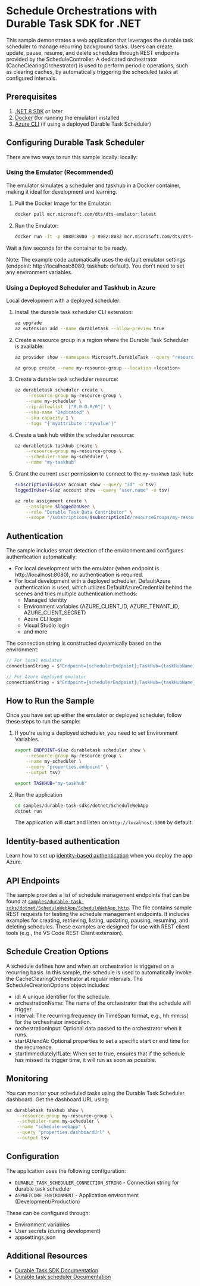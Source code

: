 # Schedule Orchestrations with Durable Task SDK for .NET

This sample demonstrates a web application that leverages the durable task scheduler to manage recurring background tasks. Users can create, update, pause, resume, and delete schedules through REST endpoints provided by the ScheduleController. A dedicated orchestrator (CacheClearingOrchestrator) is used to perform periodic operations, such as clearing caches, by automatically triggering the scheduled tasks at configured intervals.

## Prerequisites

1. [.NET 8 SDK](https://dotnet.microsoft.com/download/dotnet/8.0) or later
2. [Docker](https://www.docker.com/products/docker-desktop/) (for running the emulator) installed
3. [Azure CLI](https://docs.microsoft.com/cli/azure/install-azure-cli) (if using a deployed Durable Task Scheduler)

## Configuring Durable Task Scheduler

There are two ways to run this sample locally: locally: 

### Using the Emulator (Recommended)

The emulator simulates a scheduler and taskhub in a Docker container, making it ideal for development and learning.

1. Pull the Docker Image for the Emulator:
    ```bash
    docker pull mcr.microsoft.com/dts/dts-emulator:latest
    ```

1. Run the Emulator:
    ```bash
    docker run -it -p 8080:8080 -p 8082:8082 mcr.microsoft.com/dts/dts-emulator:latest
    ```
Wait a few seconds for the container to be ready.

Note: The example code automatically uses the default emulator settings (endpoint: http://localhost:8080, taskhub: default). You don't need to set any environment variables.

### Using a Deployed Scheduler and Taskhub in Azure

Local development with a deployed scheduler:

1. Install the durable task scheduler CLI extension:

    ```bash
    az upgrade
    az extension add --name durabletask --allow-preview true
    ```

1. Create a resource group in a region where the Durable Task Scheduler is available:

    ```bash
    az provider show --namespace Microsoft.DurableTask --query "resourceTypes[?resourceType=='schedulers'].locations | [0]" --out table
    ```

    ```bash
    az group create --name my-resource-group --location <location>
    ```

1. Create a durable task scheduler resource:

    ```bash
    az durabletask scheduler create \
        --resource-group my-resource-group \
        --name my-scheduler \
        --ip-allowlist '["0.0.0.0/0"]' \
        --sku-name "Dedicated" \
        --sku-capacity 1 \
        --tags "{'myattribute':'myvalue'}"
    ```

1. Create a task hub within the scheduler resource:

    ```bash
    az durabletask taskhub create \
        --resource-group my-resource-group \
        --scheduler-name my-scheduler \
        --name "my-taskhub"
    ```

1. Grant the current user permission to connect to the `my-taskhub` task hub:

    ```bash
    subscriptionId=$(az account show --query "id" -o tsv)
    loggedInUser=$(az account show --query "user.name" -o tsv)

    az role assignment create \
        --assignee $loggedInUser \
        --role "Durable Task Data Contributor" \
        --scope "/subscriptions/$subscriptionId/resourceGroups/my-resource-group/providers/Microsoft.DurableTask/schedulers/my-scheduler/taskHubs/my-taskhub"
    ```

## Authentication

The sample includes smart detection of the environment and configures authentication automatically:

- For local development with the emulator (when endpoint is http://localhost:8080), no authentication is required.
- For local development with a deployed scheduler, DefaultAzure authentication is used, which utilizes DefaultAzureCredential behind the scenes and tries multiple authentication methods:
  - Managed Identity
  - Environment variables (AZURE_CLIENT_ID, AZURE_TENANT_ID, AZURE_CLIENT_SECRET)
  - Azure CLI login
  - Visual Studio login
  - and more

The connection string is constructed dynamically based on the environment:
```csharp
// For local emulator
connectionString = $"Endpoint={schedulerEndpoint};TaskHub={taskHubName};Authentication=None";

// For Azure deployed emulator
connectionString = $"Endpoint={schedulerEndpoint};TaskHub={taskHubName};Authentication=DefaultAzure";
```

## How to Run the Sample

Once you have set up either the emulator or deployed scheduler, follow these steps to run the sample:

1.  If you're using a deployed scheduler, you need to set Environment Variables.
    ```bash
    export ENDPOINT=$(az durabletask scheduler show \
        --resource-group my-resource-group \
        --name my-scheduler \
        --query "properties.endpoint" \
        --output tsv)

    export TASKHUB="my-taskhub"
    ```

1.  Run the application
    ```bash
    cd samples/durable-task-sdks/dotnet/ScheduleWebApp
    dotnet run
    ```
    The application will start and listen on `http://localhost:5000` by default.

## Identity-based authentication

Learn how to set up [identity-based authentication](https://learn.microsoft.com/azure/azure-functions/durable/durable-task-scheduler/durable-task-scheduler-identity?tabs=df&pivots=az-cli) when you deploy the app Azure.  

## API Endpoints

The sample provides a list of schedule management endpoints that can be found at [`samples/durable-task-sdks/dotnet/ScheduleWebApp/ScheduleWebApp.http`](ScheduleWebApp.http).
The file contains sample REST requests for testing the schedule management endpoints. It includes examples for creating, retrieving, listing, updating, pausing, resuming, and deleting schedules. These examples are designed for use with REST client tools (e.g., the VS Code REST Client extension).

## Schedule Creation Options
A schedule defines how and when an orchestration is triggered on a recurring basis. In this sample, the schedule is used to automatically invoke the CacheClearingOrchestrator at regular intervals. The ScheduleCreationOptions object includes:
- id: A unique identifier for the schedule.
- orchestrationName: The name of the orchestrator that the schedule will trigger.
- interval: The recurring frequency (in TimeSpan format, e.g., hh:mm:ss) for the orchestrator invocation.
- orchestrationInput: Optional data passed to the orchestrator when it runs.
- startAt/endAt: Optional properties to set a specific start or end time for the recurrence.
- startImmediatelyIfLate: When set to true, ensures that if the schedule has missed its trigger time, it will run as soon as possible.
  
## Monitoring

You can monitor your scheduled tasks using the Durable Task Scheduler dashboard. Get the dashboard URL using:

```bash
az durabletask taskhub show \
    --resource-group my-resource-group \
    --scheduler-name my-scheduler \
    --name "schedule-webapp" \
    --query "properties.dashboardUrl" \
    --output tsv
```

## Configuration

The application uses the following configuration:

- `DURABLE_TASK_SCHEDULER_CONNECTION_STRING` - Connection string for durable task scheduler
- `ASPNETCORE_ENVIRONMENT` - Application environment (Development/Production)

These can be configured through:
- Environment variables
- User secrets (during development)
- appsettings.json

## Additional Resources

- [Durable Task SDK Documentation](https://github.com/microsoft/durabletask-dotnet)
- [Durable task scheduler Documentation](https://learn.microsoft.com/azure/azure-functions/durable/durable-task-scheduler/durable-task-scheduler)

